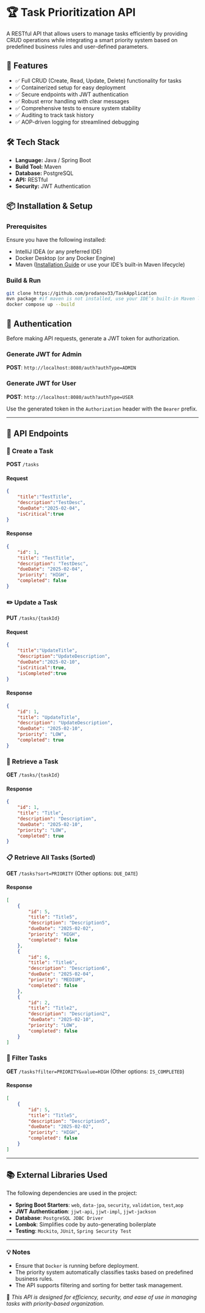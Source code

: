 # 🏆 Task Prioritization API

A RESTful API that allows users to manage tasks efficiently by providing CRUD operations while integrating a smart priority system based on predefined business rules and user-defined parameters.

## 🚀 Features
- ✅ Full CRUD (Create, Read, Update, Delete) functionality for tasks
- ✅ Containerized setup for easy deployment
- ✅ Secure endpoints with JWT authentication
- ✅ Robust error handling with clear messages
- ✅ Comprehensive tests to ensure system stability
- ✅ Auditing to track task history
- ✅ AOP-driven logging for streamlined debugging


## 🛠️ Tech Stack
- **Language:** Java / Spring Boot
- **Build Tool:** Maven
- **Database:** PostgreSQL
- **API:** RESTful
- **Security:** JWT Authentication

## 📦 Installation & Setup

### Prerequisites
Ensure you have the following installed:
- IntelliJ IDEA (or any preferred IDE)
- Docker Desktop (or any Docker Engine)
- Maven ([Installation Guide](https://maven.apache.org/install.html) or use your IDE’s built-in Maven lifecycle)

### Build & Run
```sh
git clone https://github.com/prodanov33/TaskApplication
mvn package #if maven is not installed, use your IDE’s built-in Maven lifecycle
docker compose up --build
```

## 🔐 Authentication
Before making API requests, generate a JWT token for authorization.

### Generate JWT for Admin
**POST**: `http://localhost:8080/auth?authType=ADMIN`

### Generate JWT for User
**POST**: `http://localhost:8080/auth?authType=USER`

Use the generated token in the `Authorization` header with the `Bearer` prefix.

---

## 📌 API Endpoints

### 📝 Create a Task
**POST** `/tasks`
#### Request
```json
{
    "title":"TestTitle",
    "description":"TestDesc",
    "dueDate":"2025-02-04",
    "isCritical":true
}
```
#### Response
```json
{
    "id": 1,
    "title": "TestTitle",
    "description": "TestDesc",
    "dueDate": "2025-02-04",
    "priority": "HIGH",
    "completed": false
}
```

### ✏️ Update a Task
**PUT** `/tasks/{taskId}`
#### Request
```json
{
    "title":"UpdateTitle",
    "description":"UpdateDescription",
    "dueDate":"2025-02-10",
    "isCritical":true,
    "isCompleted":true
}
```
#### Response
```json
{
    "id": 1,
    "title": "UpdateTitle",
    "description": "UpdateDescription",
    "dueDate": "2025-02-10",
    "priority": "LOW",
    "completed": true
}
```

### 📖 Retrieve a Task
**GET** `/tasks/{taskId}`
#### Response
```json
{
    "id": 1,
    "title": "Title",
    "description": "Description",
    "dueDate": "2025-02-10",
    "priority": "LOW",
    "completed": true
}
```

### 📋 Retrieve All Tasks (Sorted)
**GET** `/tasks?sort=PRIORITY` (Other options: `DUE_DATE`)
#### Response
```json
[
    {
        "id": 5,
        "title": "Title5",
        "description": "Description5",
        "dueDate": "2025-02-02",
        "priority": "HIGH",
        "completed": false
    },
    {
        "id": 6,
        "title": "Title6",
        "description": "Description6",
        "dueDate": "2025-02-04",
        "priority": "MEDIUM",
        "completed": false
    },
    {
        "id": 2,
        "title": "Title2",
        "description": "Description2",
        "dueDate": "2025-02-10",
        "priority": "LOW",
        "completed": false
    }
]
```

### 🎯 Filter Tasks
**GET** `/tasks?filter=PRIORITY&value=HIGH` (Other options: `IS_COMPLETED`)
#### Response
```json
[
    {
        "id": 5,
        "title": "Title5",
        "description": "Description5",
        "dueDate": "2025-02-02",
        "priority": "HIGH",
        "completed": false
    }
]
```

---

## 📚 External Libraries Used
The following dependencies are used in the project:

- **Spring Boot Starters**: `web`, `data-jpa`, `security`, `validation`, `test`,`aop`
- **JWT Authentication**: `jjwt-api`, `jjwt-impl`, `jjwt-jackson`
- **Database**: `PostgreSQL JDBC Driver`
- **Lombok**: Simplifies code by auto-generating boilerplate
- **Testing**: `Mockito`, `JUnit`, `Spring Security Test`

---

### 💡 Notes
- Ensure that `Docker` is running before deployment.
- The priority system automatically classifies tasks based on predefined business rules.
- The API supports filtering and sorting for better task management.

📌 *This API is designed for efficiency, security, and ease of use in managing tasks with priority-based organization.*


